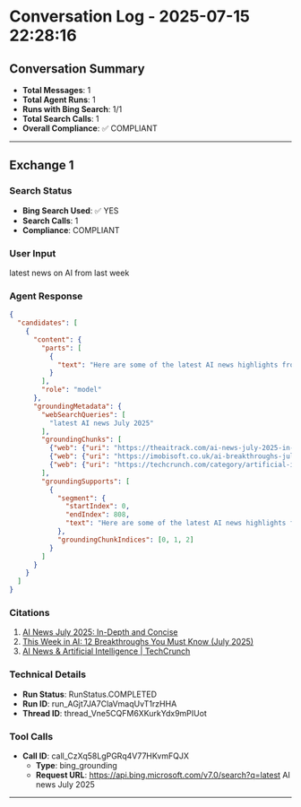 # Conversation Log - 2025-07-15 22:28:16

## Conversation Summary
- **Total Messages**: 1
- **Total Agent Runs**: 1
- **Runs with Bing Search**: 1/1
- **Total Search Calls**: 1
- **Overall Compliance**: ✅ COMPLIANT

---

## Exchange 1

### Search Status
- **Bing Search Used**: ✅ YES
- **Search Calls**: 1
- **Compliance**: COMPLIANT

### User Input
latest news on AI from last week

### Agent Response
```json
{
  "candidates": [
    {
      "content": {
        "parts": [
          {
            "text": "Here are some of the latest AI news highlights from the past week (mid-July 2025):\n\n- **Google released Gemini CLI**, a developer tool that brings Gemini 2.5 Pro’s natural language capabilities directly to the terminal, supporting code debugging, content creation, image generation, and more.\n- **HeyGen launched Video Agent**, an AI system that automates video creation from a single prompt, handling scriptwriting, voice generation, editing, and production—ideal for content creators and marketers.\n- **DeepMind unveiled AlphaGenome**, an AI system for genomics that can analyze up to 1 million base pairs and predict how non-coding DNA affects gene regulation, with major implications for disease prediction and drug discovery.\n- **Meta hired eight senior AI researchers from OpenAI** for its new Superintelligence Labs, signaling a major talent shift in the AI industry.\n- **Microsoft’s MAI-DxO outperformed doctors** in diagnosing complex medical cases, achieving 85.5% accuracy and marking a new era for AI in medicine.\n- **Cloudflare introduced a pay-per-crawl model** for AI crawlers, allowing content creators to control and monetize data access, with support from major publishers.\n- **EU antitrust complaint filed against Google** over its AI Overviews, alleging misuse of publisher content for AI training and harming competition.\n\nThese developments reflect rapid progress in AI tools, healthcare, genomics, and regulatory issues. For more details and ongoing updates, you can check sources like The AI Track and TechCrunch【3:0†source】【3:1†source】【3:2†source】."
          }
        ],
        "role": "model"
      },
      "groundingMetadata": {
        "webSearchQueries": [
          "latest AI news July 2025"
        ],
        "groundingChunks": [
          {"web": {"uri": "https://theaitrack.com/ai-news-july-2025-in-depth-and-concise/", "title": "AI News July 2025: In-Depth and Concise"}},
          {"web": {"uri": "https://imobisoft.co.uk/ai-breakthroughs-july-2025/", "title": "This Week in AI: 12 Breakthroughs You Must Know (July 2025)"}},
          {"web": {"uri": "https://techcrunch.com/category/artificial-intelligence/", "title": "AI News & Artificial Intelligence | TechCrunch"}}
        ],
        "groundingSupports": [
          {
            "segment": {
              "startIndex": 0,
              "endIndex": 808,
              "text": "Here are some of the latest AI news highlights from the past week (mid-July 2025):\n\n- **Google released Gemini CLI**, a developer tool that brings Gemini 2.5 Pro’s natural language capabilities directly to the terminal, supporting code debugging, content creation, image generation, and more.\n- **HeyGen launched Video Agent**, an AI system that automates video creation from a single prompt, handling scriptwriting, voice generation, editing, and production—ideal for content creators and marketers.\n- **DeepMind unveiled AlphaGenome**, an AI system for genomics that can analyze up to 1 million base pairs and predict how non-coding DNA affects gene regulation, with major implications for disease prediction and drug discovery.\n- **Meta hired eight senior AI researchers from OpenAI** for its new Superintelligence Labs, signaling a major talent shift in the AI industry.\n- **Microsoft’s MAI-DxO outperformed doctors** in diagnosing complex medical cases, achieving 85.5% accuracy and marking a new era for AI in medicine.\n- **Cloudflare introduced a pay-per-crawl model** for AI crawlers, allowing content creators to control and monetize data access, with support from major publishers.\n- **EU antitrust complaint filed against Google** over its AI Overviews, alleging misuse of publisher content for AI training and harming competition.\n\nThese developments reflect rapid progress in AI tools, healthcare, genomics, and regulatory issues. For more details and ongoing updates, you can check sources like The AI Track and TechCrunch"
            },
            "groundingChunkIndices": [0, 1, 2]
          }
        ]
      }
    }
  ]
}
```

### Citations
1. [AI News July 2025: In-Depth and Concise](https://theaitrack.com/ai-news-july-2025-in-depth-and-concise/)
2. [This Week in AI: 12 Breakthroughs You Must Know (July 2025)](https://imobisoft.co.uk/ai-breakthroughs-july-2025/)
3. [AI News & Artificial Intelligence | TechCrunch](https://techcrunch.com/category/artificial-intelligence/)

### Technical Details
- **Run Status**: RunStatus.COMPLETED
- **Run ID**: run_AGjt7JA7ClaVmaqUvT1rzHHA
- **Thread ID**: thread_Vne5CQFM6XKurkYdx9mPIUot

### Tool Calls
- **Call ID**: call_CzXq58LgPGRq4V77HKvmFQJX
  - **Type**: bing_grounding
  - **Request URL**: https://api.bing.microsoft.com/v7.0/search?q=latest AI news July 2025

---

